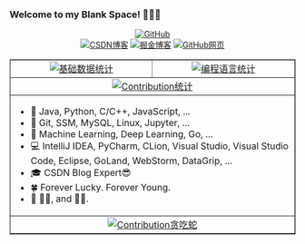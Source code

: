 ### Welcome to my Blank Space! 👋👋👋 

<p align="middle">
  <a href="https://github.com/blankspaceplus" target="_blank"><img src="https://visitor-badge.glitch.me/badge?page_id=BlankSpacePlus.BlankSpacePlus.README" alt="GitHub"></a><br/>
  <a href="https://blankspace.blog.csdn.net" target="_blank"><img src="https://img.shields.io/badge/blog-https%3A%2F%2Fblankspace.blog.csdn.net-red" alt="CSDN博客"></a>
  <a href="https://juejin.cn/user/550187475149342" target="_blank"><img src="https://img.shields.io/badge/blog-https%3A%2F%2Fjuejin.cn/user/550187475149342-green" alt="掘金博客"></a>
  <a href="https://blankspaceplus.github.io" target="_blank"><img src="https://img.shields.io/badge/blog-https%3A%2F%2Fblankspaceplus.github.io-blue" alt="GitHub网页"></a>
</p>

<table border = "1" align="center">
  <tr>
    <td align="center"><a href="https://github.com/blankspaceplus" target="_blank"><img src="http://github-profile-summary-cards.vercel.app/api/cards/stats?username=BlankSpacePlus&theme=gruvbox" alt="基础数据统计"></a></td>
    <td align="center"><a href="https://github.com/blankspaceplus" target="_blank"><img src="http://github-profile-summary-cards.vercel.app/api/cards/repos-per-language?username=BlankSpacePlus&theme=gruvbox" alt="编程语言统计"></a></td>
  </tr>
  <tr>
    <td colspan="2" align="center"><a href="https://github.com/blankspaceplus" target="_blank"><img src="https://activity-graph.herokuapp.com/graph?username=BlankSpacePlus&custom_title=my%20contributions&theme=minimal" alt="Contribution统计"></a></td>
  </tr>
  <tr>
    <td colspan="2">
      <ul>
        <li>🌳 Java, Python, C/C++, JavaScript, ...</li>
        <li>🌲 Git, SSM, MySQL, Linux, Jupyter, ...</li>
        <li>🌱 Machine Learning, Deep Learning, Go, ...</li>
        <li>💻 IntelliJ IDEA, PyCharm, CLion, Visual Studio, Visual Studio Code, Eclipse, GoLand, WebStorm, DataGrip, ...</li>
        <li>🎓 CSDN Blog Expert😎</li>
        <li🐇 I'm one in a million. I always fancy you, because you make you feel special.</li>
        <li>🍀 Forever Lucky. Forever Young.</li>
        <li>🐹 🥬🐶, and 🐹🐹.</li>
      </ul>
    </td>
  </tr>
  <tr>
    <td colspan="2" align="center"><a href="https://github.com/blankspaceplus" target="_blank"><img src="https://github.com/BlankSpacePlus/BlankSpacePlus/blob/output/github-contribution-grid-snake.svg" alt="Contribution贪吃蛇"></a></td>
  </tr>
</table>
